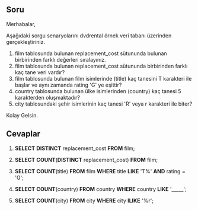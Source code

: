 ## Soru

Merhabalar,

Aşağıdaki sorgu senaryolarını dvdrental örnek veri tabanı üzerinden gerçekleştiriniz.

1. film tablosunda bulunan replacement_cost sütununda bulunan birbirinden farklı değerleri sıralayınız.
2. film tablosunda bulunan replacement_cost sütununda birbirinden farklı kaç tane veri vardır?
3. film tablosunda bulunan film isimlerinde (title) kaç tanesini T karakteri ile başlar ve aynı zamanda rating 'G' ye eşittir?
4. country tablosunda bulunan ülke isimlerinden (country) kaç tanesi 5 karakterden oluşmaktadır?
5. city tablosundaki şehir isimlerinin kaç tanesi 'R' veya r karakteri ile biter?

Kolay Gelsin.


## Cevaplar

1. **SELECT** **DISTINCT** replacement_cost **FROM** film;

2. **SELECT** **COUNT**(**DISTINCT** replacement_cost) **FROM** film;

3. **SELECT** **COUNT**(title) **FROM** film **WHERE** title **LIKE** 'T%' **AND** rating = 'G';

4. **SELECT** **COUNT**(country) **FROM** country **WHERE** country **LIKE** '_____';

5. **SELECT** **COUNT**(city) **FROM** city **WHERE** city **ILIKE** '%r';